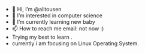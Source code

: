 - 👋 Hi, I’m @alitousen
- 👀 I’m interested in computer science
- 🌱 I’m currently learning new baby
- 📫 How to reach me email: not now :)
- Trying my best to learn .
- currently i am focusing on Linux Operating System.

<!---
alitousen/alitousen is a ✨ special ✨ repository because its `README.md` (this file) appears on your GitHub profile.
You can click the Preview link to take a look at your changes.
--->
